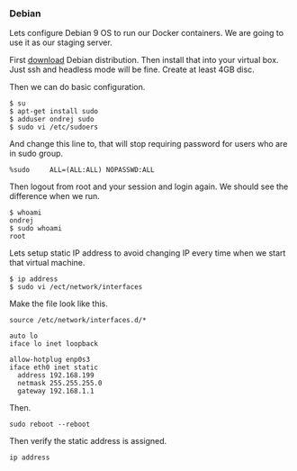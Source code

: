 ### Debian

Lets configure Debian 9 OS to run our Docker containers. We are going to use it as our staging server.

First [download](https://www.debian.org/distrib/netinst) Debian distribution. Then install that into your virtual box. Just ssh and headless mode will be fine. Create at least 4GB disc.

Then we can do basic configuration.

```
$ su
$ apt-get install sudo
$ adduser ondrej sudo
$ sudo vi /etc/sudoers
```

And change this line to, that will stop requiring password for users who are in sudo group.

```
%sudo     ALL=(ALL:ALL) NOPASSWD:ALL
```

Then logout from root and your session and login again. We should see the difference when we run.

```
$ whoami
ondrej
$ sudo whoami
root
```

Lets setup static IP address to avoid changing IP every time when we start that virtual machine.

```
$ ip address
$ sudo vi /ect/network/interfaces
```

Make the file look like this.

```
source /etc/network/interfaces.d/*

auto lo
iface lo inet loopback

allow-hotplug enp0s3
iface eth0 inet static
  address 192.168.199
  netmask 255.255.255.0
  gateway 192.168.1.1
```

Then.

```
sudo reboot --reboot
```

Then verify the static address is assigned.

```
ip address
```



